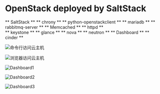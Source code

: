 # OpenStack deployed by SaltStack

** SaltStack **
**  chrony ** 
**  python-openstackclient ** 
**  mariadb ** 
**  rabbitmq-server ** 
**  Memcached ** 
**  httpd **  
**  keystone ** 
**  glance ** 
**  nova ** 
**  neutron ** 
**  Dashboard ** 
**  cinder ** 

![命令行访问云主机](http://img.blog.csdn.net/20171106001510714?watermark/2/text/aHR0cDovL2Jsb2cuY3Nkbi5uZXQvTG9ja2V5MjM=/font/5a6L5L2T/fontsize/400/fill/I0JBQkFCMA==/dissolve/70/gravity/SouthEast)

![浏览器访问云主机](http://img.blog.csdn.net/20171106001612271?watermark/2/text/aHR0cDovL2Jsb2cuY3Nkbi5uZXQvTG9ja2V5MjM=/font/5a6L5L2T/fontsize/400/fill/I0JBQkFCMA==/dissolve/70/gravity/SouthEast)

![Dashboard1](http://img.blog.csdn.net/20171106001655118?watermark/2/text/aHR0cDovL2Jsb2cuY3Nkbi5uZXQvTG9ja2V5MjM=/font/5a6L5L2T/fontsize/400/fill/I0JBQkFCMA==/dissolve/70/gravity/SouthEast)

![Dashboard2](http://img.blog.csdn.net/20171106001705537?watermark/2/text/aHR0cDovL2Jsb2cuY3Nkbi5uZXQvTG9ja2V5MjM=/font/5a6L5L2T/fontsize/400/fill/I0JBQkFCMA==/dissolve/70/gravity/SouthEast)

![Dashboard3](http://img.blog.csdn.net/20171106001716039?watermark/2/text/aHR0cDovL2Jsb2cuY3Nkbi5uZXQvTG9ja2V5MjM=/font/5a6L5L2T/fontsize/400/fill/I0JBQkFCMA==/dissolve/70/gravity/SouthEast)
